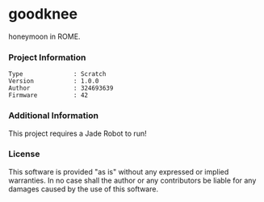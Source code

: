 goodknee
================

honeymoon in ROME.

### Project Information
```
Type              : Scratch
Version           : 1.0.0
Author            : 324693639
Firmware          : 42
```

### Additional Information
This project requires a Jade Robot to run!

### License
This software is provided "as is" without any expressed or implied warranties.  In no case shall the author or any contributors be liable for any damages caused by the use of this software.

